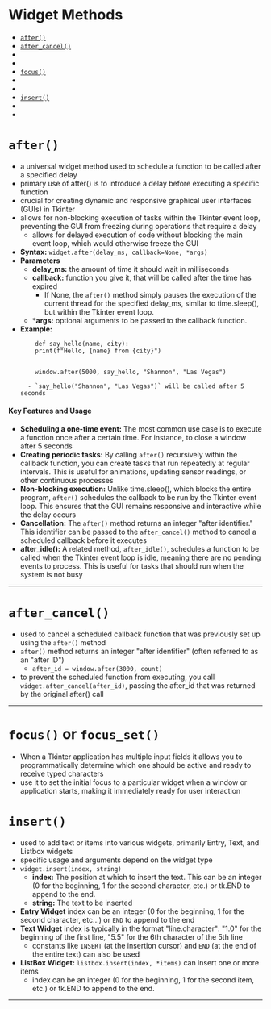 # Widget Methods
- [`after()`](#after)
- [`after_cancel()`](#after_cancel)
- []()
- []()
- [`focus()`](#focus-or-focus_set)
- []()
- []()
- [`insert()`](#insert)
- []()
- []()


# `after()`
- a universal widget method used to schedule a function to be called after a specified delay
- primary use of after() is to introduce a delay before executing a specific function
- crucial for creating dynamic and responsive graphical user interfaces (GUIs) in Tkinter
- allows for non-blocking execution of tasks within the Tkinter event loop, preventing the GUI from freezing during operations that require a delay
    - allows for delayed execution of code without blocking the main event loop, which would otherwise freeze the GUI
- **Syntax:** `widget.after(delay_ms, callback=None, *args)`
- **Parameters**
    - **delay_ms:** the amount of time it should wait in milliseconds
    - **callback:** function you give it, that will be called after the time has expired
        - If None, the `after()` method simply pauses the execution of the current thread for the specified delay_ms, similar to time.sleep(), but within the Tkinter event loop.
    - ***args:** optional arguments to be passed to the callback function.
- **Example:**
    ```
        def say_hello(name, city):
        print(f"Hello, {name} from {city}")


        window.after(5000, say_hello, "Shannon", "Las Vegas")   

    ```
        - `say_hello("Shannon", "Las Vegas")` will be called after 5 seconds

#### Key Features and Usage
- **Scheduling a one-time event:** The most common use case is to execute a function once after a certain time. For instance, to close a window after 5 seconds
- **Creating periodic tasks:** By calling `after()` recursively within the callback function, you can create tasks that run repeatedly at regular intervals. This is useful for animations, updating sensor readings, or other continuous processes
- **Non-blocking execution:** Unlike time.sleep(), which blocks the entire program, `after()` schedules the callback to be run by the Tkinter event loop. This ensures that the GUI remains responsive and interactive while the delay occurs
- **Cancellation:** The `after()` method returns an integer "after identifier." This identifier can be passed to the `after_cancel()` method to cancel a scheduled callback before it executes
- **after_idle():** A related method, `after_idle()`, schedules a function to be called when the Tkinter event loop is idle, meaning there are no pending events to process. This is useful for tasks that should run when the system is not busy
__________________________________________________________________________________________________________

# `after_cancel()`
- used to cancel a scheduled callback function that was previously set up using the `after()` method
- `after()` method returns an integer "after identifier" (often referred to as an "after ID")
    - `after_id = window.after(3000, count)`
- to prevent the scheduled function from executing, you call `widget.after_cancel(after_id)`, passing the after_id that was returned by the original after() call

__________________________________________________________________________________________________________


# `focus()` or `focus_set()`
- When a Tkinter application has multiple input fields it allows you to programmatically determine which one should be active and ready to receive typed characters
- use it to set the initial focus to a particular widget when a window or application starts, making it immediately ready for user interaction

# `insert()`
- used to add text or items into various widgets, primarily Entry, Text, and Listbox widgets
- specific usage and arguments depend on the widget type
- `widget.insert(index, string)`
    - **index:** The position at which to insert the text. This can be an integer (0 for the beginning, 1 for the second character, etc.) or tk.END to append to the end.
    - **string:** The text to be inserted
- **Entry Widget** index can be an integer (0 for the beginning, 1 for the second character, etc...) or `END` to append to the end
- **Text Widget** index is typically in the format "line.character": "1.0" for the beginning of the first line, "5.5" for the 6th character of the 5th line
    - constants like `INSERT` (at the insertion cursor) and `END` (at the end of the entire text) can also be used
- **ListBox Widget:** `listbox.insert(index, *items)` can insert one or more items
    - index can be an integer (0 for the beginning, 1 for the second item, etc.) or tk.END to append to the end.
__________________________________________________________________________________________________________